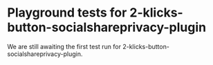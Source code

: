 # Playground tests for 2-klicks-button-socialshareprivacy-plugin
We are still awaiting the first test run for 2-klicks-button-socialshareprivacy-plugin.
